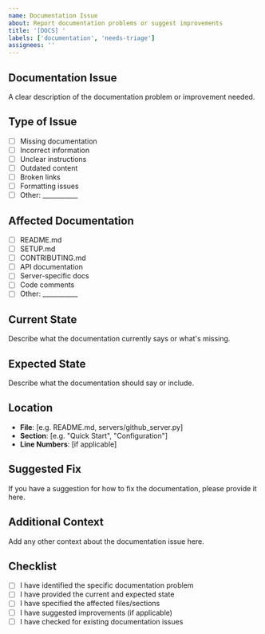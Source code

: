 ```yaml
---
name: Documentation Issue
about: Report documentation problems or suggest improvements
title: '[DOCS] '
labels: ['documentation', 'needs-triage']
assignees: ''
---
```


## Documentation Issue
A clear description of the documentation problem or improvement needed.

## Type of Issue
- [ ] Missing documentation
- [ ] Incorrect information
- [ ] Unclear instructions
- [ ] Outdated content
- [ ] Broken links
- [ ] Formatting issues
- [ ] Other: ___________

## Affected Documentation
- [ ] README.md
- [ ] SETUP.md
- [ ] CONTRIBUTING.md
- [ ] API documentation
- [ ] Server-specific docs
- [ ] Code comments
- [ ] Other: ___________

## Current State
Describe what the documentation currently says or what's missing.

## Expected State
Describe what the documentation should say or include.

## Location
- **File**: [e.g. README.md, servers/github_server.py]
- **Section**: [e.g. "Quick Start", "Configuration"]
- **Line Numbers**: [if applicable]

## Suggested Fix
If you have a suggestion for how to fix the documentation, please provide it here.

## Additional Context
Add any other context about the documentation issue here.

## Checklist
- [ ] I have identified the specific documentation problem
- [ ] I have provided the current and expected state
- [ ] I have specified the affected files/sections
- [ ] I have suggested improvements (if applicable)
- [ ] I have checked for existing documentation issues
